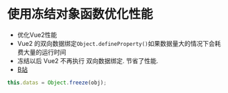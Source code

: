 # 使用冻结对象函数优化性能
- 优化Vue2性能
- Vue2 的双向数据绑定```Object.defineProperty()```如果数据量大的情况下会耗费大量的运行时间
- 冻结以后 Vue2 不再执行 双向数据绑定. 节省了性能.
-  [B站](https://www.bilibili.com/video/BV1aBzwYAECj)
```javascript
this.datas = Object.freeze(obj);
```
